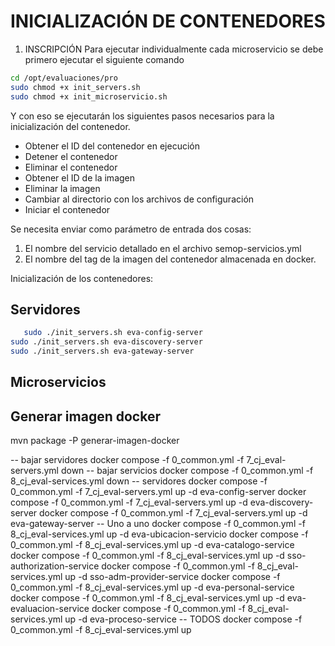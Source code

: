 # INICIALIZACIÓN DE CONTENEDORES

1. INSCRIPCIÓN
   Para ejecutar individualmente cada microservicio se debe primero ejecutar el siguiente comando

```bash
cd /opt/evaluaciones/pro
sudo chmod +x init_servers.sh
sudo chmod +x init_microservicio.sh
```

Y con eso se ejecutarán los siguientes pasos necesarios para la inicialización del contenedor.

- Obtener el ID del contenedor en ejecución
- Detener el contenedor
- Eliminar el contenedor
- Obtener el ID de la imagen
- Eliminar la imagen
- Cambiar al directorio con los archivos de configuración
- Iniciar el contenedor

Se necesita enviar como parámetro de entrada dos cosas:

1. El nombre del servicio detallado en el archivo semop-servicios.yml
2. El nombre del tag de la imagen del contenedor almacenada en docker.

Inicialización de los contenedores:

## Servidores

```bash
   sudo ./init_servers.sh eva-config-server
sudo ./init_servers.sh eva-discovery-server
sudo ./init_servers.sh eva-gateway-server
```

## Microservicios

## Generar imagen docker 
mvn package -P generar-imagen-docker

-- bajar servidores
docker compose -f 0_common.yml -f 7_cj_eval-servers.yml down
-- bajar servicios
docker compose -f 0_common.yml -f 8_cj_eval-services.yml down
-- servidores
docker compose -f 0_common.yml -f 7_cj_eval-servers.yml up -d eva-config-server
docker compose -f 0_common.yml -f 7_cj_eval-servers.yml up -d eva-discovery-server
docker compose -f 0_common.yml -f 7_cj_eval-servers.yml up -d eva-gateway-server
-- Uno a uno
docker compose -f 0_common.yml -f 8_cj_eval-services.yml up -d eva-ubicacion-servicio
docker compose -f 0_common.yml -f 8_cj_eval-services.yml up -d eva-catalogo-service
docker compose -f 0_common.yml -f 8_cj_eval-services.yml up -d sso-authorization-service
docker compose -f 0_common.yml -f 8_cj_eval-services.yml up -d sso-adm-provider-service
docker compose -f 0_common.yml -f 8_cj_eval-services.yml up -d eva-personal-service
docker compose -f 0_common.yml -f 8_cj_eval-services.yml up -d eva-evaluacion-service
docker compose -f 0_common.yml -f 8_cj_eval-services.yml up -d eva-proceso-service
-- TODOS
docker compose -f 0_common.yml -f 8_cj_eval-services.yml up 
